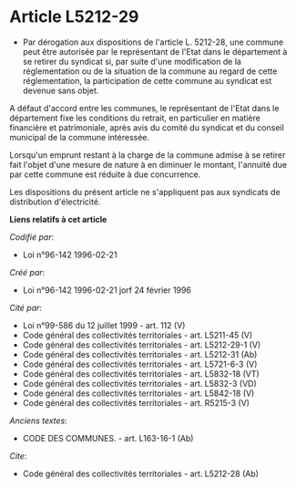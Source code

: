 # Article L5212-29

- Par dérogation aux dispositions de l'article L. 5212-28, une commune peut être autorisée par le représentant de l'Etat dans
le département à se retirer du syndicat si, par suite d'une modification de la réglementation ou de la situation de la
commune au regard de cette réglementation, la participation de cette commune au syndicat est devenue sans objet.

A défaut d'accord entre les communes, le représentant de l'Etat dans le département fixe les conditions du retrait, en
particulier en matière financière et patrimoniale, après avis du comité du syndicat et du conseil municipal de la commune
intéressée.

Lorsqu'un emprunt restant à la charge de la commune admise à se retirer fait l'objet d'une mesure de nature à en diminuer le
montant, l'annuité due par cette commune est réduite à due concurrence.

Les dispositions du présent article ne s'appliquent pas aux syndicats de distribution d'électricité.

**Liens relatifs à cet article**

_Codifié par_:

  - Loi n°96-142 1996-02-21

_Créé par_:

  - Loi n°96-142 1996-02-21 jorf 24 février 1996

_Cité par_:

  - Loi n°99-586 du 12 juillet 1999 - art. 112 (V)
  - Code général des collectivités territoriales - art. L5211-45 (V)
  - Code général des collectivités territoriales - art. L5212-29-1 (V)
  - Code général des collectivités territoriales - art. L5212-31 (Ab)
  - Code général des collectivités territoriales - art. L5721-6-3 (V)
  - Code général des collectivités territoriales - art. L5832-18 (VT)
  - Code général des collectivités territoriales - art. L5832-3 (VD)
  - Code général des collectivités territoriales - art. L5842-18 (V)
  - Code général des collectivités territoriales - art. R5215-3 (V)

_Anciens textes_:

  - CODE DES COMMUNES. - art. L163-16-1 (Ab)

_Cite_:

  - Code général des collectivités territoriales - art. L5212-28 (Ab)
